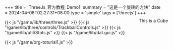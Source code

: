 +++
title = 'ThreeJs_官方教程_Demo1'
summary = "这是一个旋转的方块"
date = 2024-04-08T02:27:31+08:00
type = 'simple'
tags = ['threejs']
+++


<style>

#info {
		position: absolute;
		top: 10px;
		width: 100%;
		text-align: center;
		z-index: 100;
		display:block;
		margin-top: 100px;
  }

</style>

<div id="info">This is a Cube</div>



{{< js "/game/lib/three/three.js" >}}
{{< js "/game/lib/three/controls/TrackballControls.js" >}}
{{< js "/game/lib/util/Stats.js" >}}
{{< js "/game/lib/dat.gui.js" >}}

{{< js "/game/org-toturial1.js" >}}


